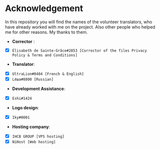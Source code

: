 # Acknowledgement
In this repository you will find the names of the volunteer translators, who have already worked with me on the project. 
Also other people who helped me for other reasons. My thanks to them.

* **Corrector** :
- [X] `Élisabeth de Sainte-Grâce#2853 [Corrector of the files Privacy Policy & Terms and Conditions]`


* **Translator**:
- [X] `UltraLion#0404 [French & English]`
- [X] `Lёша#8800 [Russian]`

* **Development Assistance**:
- [X] `Eshi#1424`

* **Logo design**:
- [X] `Iky#0001`

* **Hosting company**:
- [X] `IHCB GROUP [VPS hosting]`
- [X] `NiHost [Web hosting]`
